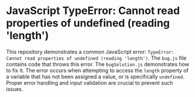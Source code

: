 # JavaScript TypeError: Cannot read properties of undefined (reading 'length')

This repository demonstrates a common JavaScript error: `TypeError: Cannot read properties of undefined (reading 'length')`.  The `bug.js` file contains code that throws this error. The `bugSolution.js` demonstrates how to fix it.  The error occurs when attempting to access the `length` property of a variable that has not been assigned a value, or is specifically `undefined`.  Proper error handling and input validation are crucial to prevent such issues.